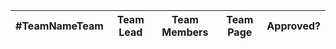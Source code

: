 
| #TeamNameTeam | Team Lead | Team Members | Team Page | Approved? |
|---------------|-----------|--------------|-----------|-----------|
